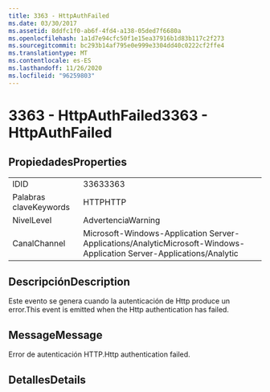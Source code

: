 ```yaml
---
title: 3363 - HttpAuthFailed
ms.date: 03/30/2017
ms.assetid: 8ddfc1f0-ab6f-4fd4-a138-05ded7f6680a
ms.openlocfilehash: 1a1d7e94cfc50f1e15ea37916b1d83b117c2f273
ms.sourcegitcommit: bc293b14af795e0e999e3304dd40c0222cf2ffe4
ms.translationtype: MT
ms.contentlocale: es-ES
ms.lasthandoff: 11/26/2020
ms.locfileid: "96259803"
---
```

# <a name="3363---httpauthfailed"></a><span data-ttu-id="a8963-102">3363 - HttpAuthFailed</span><span class="sxs-lookup"><span data-stu-id="a8963-102">3363 - HttpAuthFailed</span></span>

## <a name="properties"></a><span data-ttu-id="a8963-103">Propiedades</span><span class="sxs-lookup"><span data-stu-id="a8963-103">Properties</span></span>  
  
|||  
|-|-|  
|<span data-ttu-id="a8963-104">ID</span><span class="sxs-lookup"><span data-stu-id="a8963-104">ID</span></span>|<span data-ttu-id="a8963-105">3363</span><span class="sxs-lookup"><span data-stu-id="a8963-105">3363</span></span>|  
|<span data-ttu-id="a8963-106">Palabras clave</span><span class="sxs-lookup"><span data-stu-id="a8963-106">Keywords</span></span>|<span data-ttu-id="a8963-107">HTTP</span><span class="sxs-lookup"><span data-stu-id="a8963-107">HTTP</span></span>|  
|<span data-ttu-id="a8963-108">Nivel</span><span class="sxs-lookup"><span data-stu-id="a8963-108">Level</span></span>|<span data-ttu-id="a8963-109">Advertencia</span><span class="sxs-lookup"><span data-stu-id="a8963-109">Warning</span></span>|  
|<span data-ttu-id="a8963-110">Canal</span><span class="sxs-lookup"><span data-stu-id="a8963-110">Channel</span></span>|<span data-ttu-id="a8963-111">Microsoft-Windows-Application Server-Applications/Analytic</span><span class="sxs-lookup"><span data-stu-id="a8963-111">Microsoft-Windows-Application Server-Applications/Analytic</span></span>|  
  
## <a name="description"></a><span data-ttu-id="a8963-112">Descripción</span><span class="sxs-lookup"><span data-stu-id="a8963-112">Description</span></span>  

 <span data-ttu-id="a8963-113">Este evento se genera cuando la autenticación de Http produce un error.</span><span class="sxs-lookup"><span data-stu-id="a8963-113">This event is emitted when the Http authentication has failed.</span></span>  
  
## <a name="message"></a><span data-ttu-id="a8963-114">Message</span><span class="sxs-lookup"><span data-stu-id="a8963-114">Message</span></span>  

 <span data-ttu-id="a8963-115">Error de autenticación HTTP.</span><span class="sxs-lookup"><span data-stu-id="a8963-115">Http authentication failed.</span></span>  
  
## <a name="details"></a><span data-ttu-id="a8963-116">Detalles</span><span class="sxs-lookup"><span data-stu-id="a8963-116">Details</span></span>
